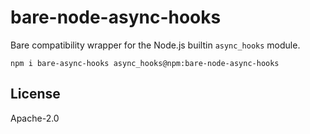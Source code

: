 # bare-node-async-hooks

Bare compatibility wrapper for the Node.js builtin `async_hooks` module.

```
npm i bare-async-hooks async_hooks@npm:bare-node-async-hooks
```

## License

Apache-2.0
